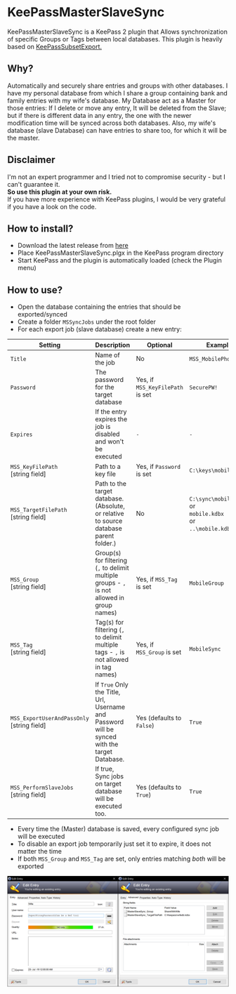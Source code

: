 # KeePassMasterSlaveSync
KeePassMasterSlaveSync is a KeePass 2 plugin that Allows synchronization of specific Groups or Tags between local databases.
This plugin is heavily based on [KeePassSubsetExport.](https://github.com/lukeIam/KeePassSubsetExport)

## Why?
Automatically and securely share entries and groups with other databases. I have my personal database from which I share a group containing bank and family entries with my wife's database.
My Database act as a Master for those entries: If I delete or move any entry, It will be deleted from the Slave; but if there is different data in any entry, the one with the newer modification time will be synced across both databases.
Also, my wife's database (slave Database) can have entries to share too, for which it will be the master.

## Disclaimer
I'm not an expert programmer and I tried not to compromise security - but I can't guarantee it.  
**So use this plugin at your own risk.**  
If you have more experience with KeePass plugins, I would be very grateful if you have a look on the code.

## How to install?
- Download the latest release from [here](https://github.com/Angelelz/KeePassMasterSlaveSync/releases)
- Place KeePassMasterSlaveSync.plgx in the KeePass program directory
- Start KeePass and the plugin is automatically loaded (check the Plugin menu)

## How to use?
- Open the database containing the entries that should be exported/synced
- Create a folder `MSSyncJobs` under the root folder
- For each export job (slave database) create a new entry:

| Setting                                                   | Description                                                             | Optional                                   | Example                                 |
| --------------------------------------------------------- | ----------------------------------------------------------------------- | ------------------------------------------ | --------------------------------------- |
| `Title`                                                   | Name of the job                                                         | No                                         | `MSS_MobilePhone`           |
| `Password`                                                | The password for the target database                                    | Yes, if `MSS_KeyFilePath` is set  | `SecurePW!`                             |
| `Expires`                                                 | If the entry expires the job is disabled and won't be executed          | `-`                                        | `-`                                     |
| `MSS_KeyFilePath`<br>[string field]           | Path to a key file                                                      | Yes, if `Password` is set                  | `C:\keys\mobile.key`                    |
| `MSS_TargetFilePath`<br>[string field]        | Path to the target database.<br>(Absolute, or relative to source database parent folder.) | No                       | `C:\sync\mobile.kdbx`<br>or<br>`mobile.kdbx`<br>or<br>`..\mobile.kdbx` |
| `MSS_Group`<br>[string field]                 | Group(s) for filtering (`,` to delimit multiple groups - `,` is not allowed in group names)| Yes, if `MSS_Tag` is set          | `MobileGroup`                           |
| `MSS_Tag`<br>[string field]                   | Tag(s) for filtering (`,` to delimit multiple tags - `,` is not allowed in tag names)| Yes, if `MSS_Group` is set        | `MobileSync`                            |
| `MSS_ExportUserAndPassOnly`<br>[string field]    | If `True` Only the Title, Url, Username and Password will be synced with the target Database. | Yes (defaults to `False`) | `True`                             |
| `MSS_PerformSlaveJobs`<br>[string field]    | If true, Sync jobs on target database will be executed too. | Yes (defaults to `True`) | `True`                             |

- Every time the (Master) database is saved, every configured sync job will be executed
- To disable an export job temporarily just set it to expire, it does not matter the time
- If both `MSS_Group` and `MSS_Tag` are set, only entries matching *both* will be exported

![create](https://raw.githubusercontent.com/Angelelz/KeePassMasterSlaveSync/master/KeePassMasterSlaveSync/Capture/CaptureMSS.png)
